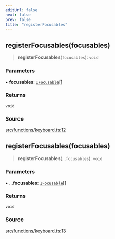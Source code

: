 ```yaml
---
editUrl: false
next: false
prev: false
title: "registerFocusables"
---
```


## registerFocusables(focusables)

> **registerFocusables**(`focusables`): `void`

### Parameters

• **focusables**: [`IFocusable`](/api/interfaces/ifocusable/)[]

### Returns

`void`

### Source

[src/functions/keyboard.ts:12](https://github.com/relishinc/dill-pixel/blob/543438455c9a47928084300159416186c2aa1095/src/functions/keyboard.ts#L12)

## registerFocusables(focusables)

> **registerFocusables**(...`focusables`): `void`

### Parameters

• ...**focusables**: [`IFocusable`](/api/interfaces/ifocusable/)[]

### Returns

`void`

### Source

[src/functions/keyboard.ts:13](https://github.com/relishinc/dill-pixel/blob/543438455c9a47928084300159416186c2aa1095/src/functions/keyboard.ts#L13)
